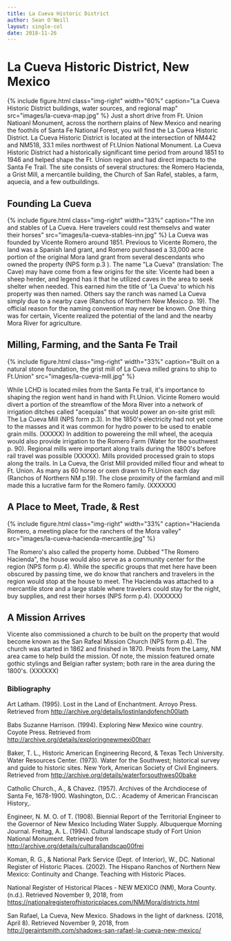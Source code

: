 ```yaml
---
title: La Cueva Historic District
author: Sean O'Neill
layout: single-col
date: 2018-11-26
---
```


# La Cueva Historic District, New Mexico
{% include figure.html
  class="img-right"
  width="60%"
  caption="La Cueva Historic District buildings, water sources, and regional map"
  src="images/la-cueva-map.jpg"
%}
Just a short drive from Ft. Union Natioanl Monument, across the northern plains of New Mexico and nearing the foothils of Santa Fe National Forest, you will find the La Cueva Historic District. La Cueva Historic District is located at the intersection of NM442 and NM518, 33.1 miles northwest of Ft.Union National Monument. La Cueva Historic District had a historically significant time period from around 1851 to 1946 and helped shape the Ft. Union region and had direct impacts to the Santa Fe Trail.  The site consists of several structures: the Romero Hacienda, a Grist Mill, a mercantile building, the Church of San Rafel, stables, a farm, aquecia, and a few outbuildings.  

## Founding La Cueva
{% include figure.html
  class="img-right"
  width="33%"
  caption="The inn and stables of La Cueva.  Here travelers could rest themselvs and water their horses"
  src="images/la-cueva-stables-inn.jpg"
%}
La Cueva was founded by Vicente Romero around 1851.  Previous to Vicente Romero, the land was a Spanish land grant, and Romero purchased a 33,000 acre portion of the original Mora land grant from several descendants who owned the property (NPS form p.3 ).  The name "La Cueva" (translation: The Cave) may have come from a few origins for the site:  Vicente had been a sheep herder, and legend has it that he utilized caves in the area to seek shelter when needed.  This earned him the title of 'La Cueva' to which his property was then named.  Others say the ranch was named La Cueva simply due to a nearby cave (Ranchos of Northern New Mexico p. 19).  The official reason for the naming convention may never be known.  One thing was for certain, Vicente realized the potential of the land and the nearby Mora River for agriculture.     


## Milling, Farming, and the Santa Fe Trail

{% include figure.html
  class="img-right"
  width="33%"
  caption="Built on a natural stone foundation, the grist mill of La Cueva milled grains to ship to Ft.Union"
  src="images/la-cueva-mill.jpg"
%}

While LCHD is located miles from the Santa Fe trail, it's importance to shaping the region went hand in hand with Ft.Union.  Vicinte Romero would  divert a portion of the streamflow of the  Mora River into a network of irrigation ditches called "acequias" that would power an on-site grist mill: The La Cueva Mill (NPS form p.3).  In the 1850's electricity had not yet come to the masses and it was common for hydro power to be used to enable grain mills. (XXXXX) In addition to powereing the mill wheel, the acequia would also provide irrigation to the Romero Farm (Water for the southwest p. 90).  Regional mills were important along trails during the 1800's before rail travel was possible (XXXXX).  Mills provided processed grain to stops along the trails.  In La Cueva, the Grist Mill provided milled flour and wheat to Ft. Union.  As many as 60 horse or oxen drawn to Ft.Union each day (Ranchos of Northern NM p.19).  The close proximity of the farmland and mill made this a lucrative farm for the Romero family.  (XXXXXX)

## A Place to Meet, Trade, & Rest

{% include figure.html
  class="img-right"
  width="33%"
  caption="Hacienda Romero, a meeting place for the ranchers of the Mora valley"
  src="images/la-cueva-hacienda-mercantile.jpg"
%}

The Romero's also called the property home. Dubbed "The Romero Hacienda", the house would also serve as a community center for the region (NPS form p.4).  While the specific groups that met here have been obscured by passing time, we do know that ranchers and travelers in the region would stop at the house to meet.  The Hacienda was attached to a mercantile store and a large stable where travelers could stay for the night, buy supplies, and rest their horses (NPS form p.4). (XXXXXX)

## A Mission Arrives
Vicente also commissioned a church to be built on the property that would become known as the San Rafeal Mission Church (NPS form p.4).  The church was started in 1862 and finished in 1870.   Preists from the Lamy, NM area came to help build the mission.  Of note, the mission featured ornate gothic stylings and Belgian rafter system; both rare in the area during the 1800's. (XXXXXX)

### Bibliography


Art Latham. (1995). Lost in the Land of Enchantment. Arroyo Press. Retrieved from http://archive.org/details/lostinlandofench00lath

Babs Suzanne Harrison. (1994). Exploring New Mexico wine country. Coyote Press. Retrieved from http://archive.org/details/exploringnewmexi00harr

Baker, T. L., Historic American Engineering Record, & Texas Tech University. Water Resources Center. (1973). Water for the Southwest; historical survey and guide to historic sites. New York, American Society of Civil Engineers. Retrieved from http://archive.org/details/waterforsouthwes00bake

Catholic Church., A., & Chavez. (1957). Archives of the Archdiocese of Santa Fe, 1678-1900. Washington, D.C. : Academy of American Franciscan History,.

Engineer, N. M. O. of T. (1908). Biennial Report of the Territorial Engineer to the Governor of New Mexico Including Water Supply. Albuquerque Morning Journal.
Freitag, A. L. (1994). Cultural landscape study of Fort Union National Monument. Retrieved from http://archive.org/details/culturallandscap00frei

Koman, R. G., & National Park Service (Dept. of Interior), W., DC. National Register of Historic Places. (2002). The Hispano Ranchos of Northern New Mexico: Continuity and Change. Teaching with Historic Places.

National Register of Historical Places - NEW MEXICO (NM), Mora County. (n.d.). Retrieved November 9, 2018, from https://nationalregisterofhistoricplaces.com/NM/Mora/districts.html

San Rafael, La Cueva, New Mexico. Shadows in the light of darkness. (2018, April 8). Retrieved November 9, 2018, from http://geraintsmith.com/shadows-san-rafael-la-cueva-new-mexico/


